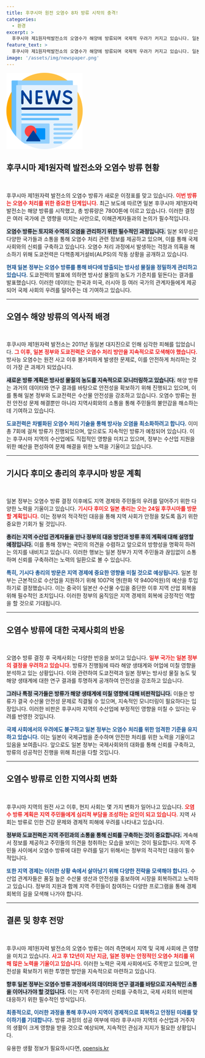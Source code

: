 ```yaml
---
title: 후쿠시마 원전 오염수 8차 방류 시작의 충격!
categories:
  - 환경
excerpt: >
  후쿠시마 제1원자력발전소의 오염수가 해양에 방류되며 국제적 우려가 커지고 있습니다. 일본 정부는 수산업 지원을 위해 막대한 예산을 투입하고, 기시다 총리는 현지 방문으로 대응 방안을 발표할 예정입니다.
feature_text: >
  후쿠시마 제1원자력발전소의 오염수가 해양에 방류되며 국제적 우려가 커지고 있습니다. 일본 정부는 수산업 지원을 위해 막대한 예산을 투입하고, 기시다 총리는 현지 방문으로 대응 방안을 발표할 예정입니다.
image: '/assets/img/newspaper.png'
---
```


<p><img src="/assets/img/newspaper.png" alt="kimp 속보" /></p>

<h2 data-ke-size="size26">후쿠시마 제1원자력 발전소와 오염수 방류 현황</h2>

<p data-ke-size="size16">&nbsp;</p>

<p>후쿠시마 제1원자력 발전소의 오염수 방류가 새로운 이정표를 맞고 있습니다. <b><span style="color: #ee2323;">이번 방류는 오염수 처리를 위한 중요한 단계입니다.</span></b> 최근 보도에 따르면 일본 후쿠시마 제1원자력 발전소는 해양 방류를 시작했고, 총 방류량은 7800톤에 이르고 있습니다. 이러한 결정은 여러 국가에 큰 영향을 미치는 사안으로, 이해관계자들과의 논의가 필수적입니다. </p>

<p><b><span style="background-color: #21538527;">오염수 방류는 토지와 수역의 오염을 관리하기 위한 필수적인 과정입니다.</span></b> 일본 외무성은 다양한 국가들과 소통을 통해 오염수 처리 관련 정보를 제공하고 있으며, 이를 통해 국제 사회와의 신뢰를 구축하고 있습니다. 오염수 처리 과정에서 발생하는 걱정과 의혹을 해소하기 위해 도쿄전력은 다핵종제거설비(ALPS)의 작동 상황을 공개하고 있습니다.</p>

<p><b><span style="color: #1a5490;">현재 일본 정부는 오염수 방류를 통해 바다에 방출되는 방사성 물질을 정밀하게 관리하고 있습니다.</span></b> 도쿄전력의 발표에 의하면 방사성 물질의 농도가 기준치를 밑돈다는 결과를 발표했습니다. 이러한 데이터는 한국과 미국, 러시아 등 여러 국가의 관계자들에게 제공되어 국제 사회의 우려를 덜어주는 데 기여하고 있습니다. </p>

<hr>

<h2 data-ke-size="size26">오염수 해양 방류의 역사적 배경</h2>

<p data-ke-size="size16">&nbsp;</p>

<p>후쿠시마 제1원자력 발전소는 2011년 동일본 대지진으로 인해 심각한 피해를 입었습니다. <b><span style="color: #ee2323;">그 이후, 일본 정부와 도쿄전력은 오염수 처리 방안을 지속적으로 모색해야 했습니다.</span></b> 방사능 오염수는 원전 사고 이후 불가피하게 발생한 문제로, 이를 안전하게 처리하는 것이 가장 큰 과제가 되었습니다. </p>

<p><b><span style="background-color: #21538527;">새로운 방류 계획은 방사성 물질의 농도를 지속적으로 모니터링하고 있습니다.</span></b> 해양 방류는 과거의 데이터와 연구 결과를 바탕으로 안전성을 확보하기 위해 진행되고 있으며, 이를 통해 일본 정부와 도쿄전력은 수산물 안전성을 강조하고 있습니다. 오염수 방류는 원전 안전성 문제 해결뿐만 아니라 지역사회와의 소통을 통해 주민들의 불안감을 해소하는 데 기여하고 있습니다.</p>

<p><b><span style="color: #1a5490;">도쿄전력은 차별화된 오염수 처리 기술을 통해 방사능 오염을 최소화하려고 합니다.</span></b> 이미 총 7회에 걸쳐 방류가 진행되었으며, 앞으로도 지속적인 방류가 예정되어 있습니다. 이는 후쿠시마 지역의 수산업에도 직접적인 영향을 미치고 있으며, 정부는 수산업 지원을 위한 예산을 편성하여 문제 해결을 위한 노력을 기울이고 있습니다. </p>

<hr>

<h2 data-ke-size="size26">기시다 후미오 총리의 후쿠시마 방문 계획</h2>

<p data-ke-size="size16">&nbsp;</p>

<p>일본 정부는 오염수 방류 결정 이후에도 지역 경제와 주민들의 우려를 덜어주기 위한 다양한 노력을 기울이고 있습니다. <b><span style="color: #ee2323;">기시다 후미오 일본 총리는 오는 24일 후쿠시마를 방문할 계획입니다.</span></b> 이는 정부의 적극적인 대응을 통해 지역 사회가 안정을 찾도록 돕기 위한 중요한 기회가 될 것입니다. </p>

<p><b><span style="background-color: #21538527;">총리는 지역 수산업 관계자들을 만나 정부의 대응 방안과 방류 후의 계획에 대해 설명할 예정입니다.</span></b> 이를 통해 정부는 국민의 의견을 수렴하고 앞으로의 방향성을 명확히 하려는 의지를 내비치고 있습니다. 이러한 행보는 일본 정부가 지역 주민들과 끊임없이 소통하며 신뢰를 구축하려는 노력의 일환으로 볼 수 있습니다.</p>

<p><b><span style="color: #1a5490;">특히, 기시다 총리의 방문은 지역 경제에 중요한 영향을 미칠 것으로 예상됩니다.</span></b> 일본 정부는 근본적으로 수산업을 지원하기 위해 1007억 엔(한화 약 9400억원)의 예산을 투입하기로 결정했습니다. 이는 중국이 일본산 수산물 수입을 중단한 이후 지역 산업 회복을 위해 필수적인 조치입니다. 이러한 정부의 움직임은 지역 경제의 회복에 긍정적인 역할을 할 것으로 기대됩니다. </p>

<hr>

<h2 data-ke-size="size26">오염수 방류에 대한 국제사회의 반응</h2>

<p data-ke-size="size16">&nbsp;</p>

<p>오염수 방류 결정 후 국제사회는 다양한 반응을 보이고 있습니다. <b><span style="color: #ee2323;">일부 국가는 일본 정부의 결정을 우려하고 있습니다.</span></b> 방류가 진행됨에 따라 해양 생태계와 어업에 미칠 영향을 분석하고 있는 상황입니다. 이와 관련하여 도쿄전력과 일본 정부는 방사성 물질 농도 및 해양 생태계에 대한 연구 결과를 투명하게 공개하여 안전성을 강조하고 있습니다.</p>

<p><b><span style="background-color: #21538527;">그러나 특정 국가들은 방류가 해양 생태계에 미칠 영향에 대해 비판적입니다.</span></b> 이들은 방류가 결국 수산물 안전성 문제로 직결될 수 있으며, 지속적인 모니터링이 필요하다는 입장입니다. 이러한 비판은 후쿠시마 지역의 수산업에 부정적인 영향을 미칠 수 있다는 우려를 반영한 것입니다.</p>

<p><b><span style="color: #1a5490;">국제 사회에서의 우려에도 불구하고 일본 정부는 오염수 처리를 위한 엄격한 기준을 유지하고 있습니다.</span></b> 이는 일본이 국제규범을 준수하며 안전한 처리를 위한 노력을 기울이고 있음을 보여줍니다. 앞으로도 일본 정부는 국제사회와의 대화를 통해 신뢰를 구축하고, 방류의 성공적인 진행을 위해 최선을 다할 것입니다.</p>

<hr>

<h2 data-ke-size="size26">오염수 방류로 인한 지역사회 변화</h2>

<p data-ke-size="size16">&nbsp;</p>

<p>후쿠시마 지역의 원전 사고 이후, 현지 사회는 몇 가지 변화가 일어나고 있습니다. <b><span style="color: #ee2323;">오염수 방류 계획은 지역 주민들에게 심리적 부담을 조성하는 요인이 되고 있습니다.</span></b> 지역 사회는 방류로 인한 건강 문제와 경제적 피해에 우려를 나타내고 있습니다.</p>

<p><b><span style="background-color: #21538527;">정부와 도쿄전력은 지역 주민과의 소통을 통해 신뢰를 구축하는 것이 중요합니다.</span></b> 계속해서 정보를 제공하고 주민들의 의견을 청취하는 모습을 보이는 것이 필요합니다. 지역 주민들 사이에서 오염수 방류에 대한 우려를 덜기 위해서는 정부의 적극적인 대응이 필수적입니다.</p>

<p><b><span style="color: #1a5490;">또한 지역 경제는 이러한 상황 속에서 살아남기 위해 다양한 전략을 모색해야 합니다.</span></b> 수산업 관계자들은 품질 높은 수산물 생산과 안전성을 홍보하여 시장을 회복하려고 노력하고 있습니다. 정부의 지원과 함께 지역 주민들이 참여하는 다양한 프로그램을 통해 경제 회복의 길을 모색해 나가야 합니다.</p>

<hr>

<h2 data-ke-size="size26">결론 및 향후 전망</h2>

<p data-ke-size="size16">&nbsp;</p>

<p>후쿠시마 제1원자력 발전소의 오염수 방류는 여러 측면에서 지역 및 국제 사회에 큰 영향을 미치고 있습니다. <b><span style="color: #ee2323;">사고 후 12년이 지난 지금, 일본 정부는 안정적인 오염수 처리를 위해 많은 노력을 기울이고 있습니다.</span></b> 이러한 노력은 국제 사회에서도 주목받고 있으며, 안전성을 확보하기 위한 투명한 방안을 지속적으로 마련하고 있습니다.</p>

<p><b><span style="background-color: #21538527;">향후 일본 정부는 오염수 방류 과정에서의 데이터와 연구 결과를 바탕으로 지속적인 소통을 이어나가야 할 것입니다.</span></b> 이는 지역 주민과의 신뢰를 구축하고, 국제 사회의 비판에 대응하기 위한 필수적인 방식입니다. </p>

<p><b><span style="color: #1a5490;">최종적으로, 이러한 과정을 통해 후쿠시마 지역이 경제적으로 회복하고 안정된 미래를 맞이하기를 기대합니다.</span></b> 방류 과정의 성공 여부에 따라 후쿠시마 지역의 수산업과 거주자의 생활이 크게 영향을 받을 것으로 예상되며, 지속적인 관심과 지지가 필요한 상황입니다.</p>
유용한 생활 정보가 필요하시다면, <a href="https://opensis.kr" rel="dofollow">opensis.kr</a>


